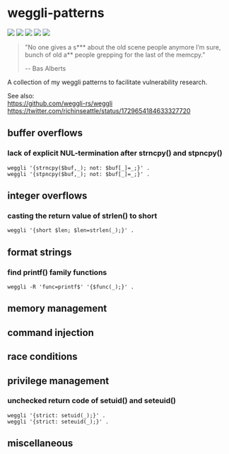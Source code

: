 # weggli-patterns
[![](https://img.shields.io/github/stars/0xdea/weggli-patterns.svg?color=yellow)](https://github.com/0xdea/weggli-patterns)
[![](https://img.shields.io/github/forks/0xdea/weggli-patterns.svg?color=green)](https://github.com/0xdea/weggli-patterns)
[![](https://img.shields.io/github/watchers/0xdea/weggli-patterns.svg?color=red)](https://github.com/0xdea/weggli-patterns)
[![](https://img.shields.io/badge/twitter-%400xdea-blue.svg)](https://twitter.com/0xdea)
[![](https://img.shields.io/badge/mastodon-%40raptor-purple.svg)](https://infosec.exchange/@raptor)

> "No one gives a s*** about the old scene people anymore I’m sure,  
> bunch of old a** people grepping for the last of the memcpy." 
> 
> -- Bas Alberts

A collection of my weggli patterns to facilitate vulnerability research.

See also:  
https://github.com/weggli-rs/weggli  
https://twitter.com/richinseattle/status/1729654184633327720  

## buffer overflows

### lack of explicit NUL-termination after strncpy() and stpncpy()
```
weggli '{strncpy($buf,_); not: $buf[_]=_;}' .
weggli '{stpncpy($buf,_); not: $buf[_]=_;}' .
```

## integer overflows

### casting the return value of strlen() to short
```
weggli '{short $len; $len=strlen(_);}' .
```

## format strings

### find printf() family functions
```
weggli -R 'func=printf$' '{$func(_);}' .
```

## memory management

## command injection

## race conditions

## privilege management

### unchecked return code of setuid() and seteuid()
```
weggli '{strict: setuid(_);}' .
weggli '{strict: seteuid(_);}' .
```

## miscellaneous

